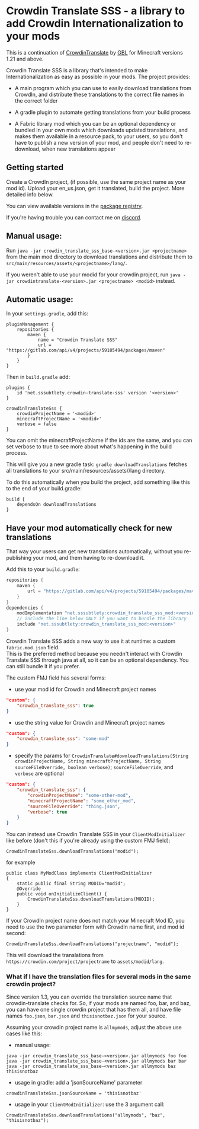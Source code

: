 Crowdin Translate SSS - a library to add Crowdin Internationalization to your mods
=============================================================================

This is a continuation of [CrowdinTranslate](https://github.com/gbl/CrowdinTranslate) by [GBL](https://github.com/gbl)
for Minecraft versions 1.21 and above.

Crowdin Translate SSS is a library that's intended to make Internationalization as 
easy as possible in your mods. The project provides:

- A main program which you can use to easily download translations from
CrowdIn, and distribute these translations to the correct file names in the
correct folder

- A gradle plugin to automate getting translations from your build process

- A Fabric library mod which you can be an optional dependency or bundled in your own mods which downloads
updated translations, and makes them available in a resource pack, to your
users, so you don't have to publish a new version of your mod, and people
don't need to re-download, when new translations appear

## Getting started

Create a CrowdIn project, (if possible, use the same project name as your mod id).
Upload your en_us.json, get it translated, build the project. More detailed 
info below.

You can view available versions in the
[package registry](https://gitlab.com/supersaiyansubtlety-group/minecraft-mods/crowdin_translate_sss/-/packages).

If you're having trouble you can contact me on [discord](https://discord.gg/xABmPngXAH).

## Manual usage:

Run `java -jar crowdin_translate_sss_base-<version>.jar <projectname>` from the main
mod directory to download translations and distribute them
to `src/main/resources/assets/<projectname>/lang/`.

If you weren't able to use your modid for your crowdin project, run
`java -jar crowdintranslate-<version>.jar <projectname> <modid>` instead.

## Automatic usage:

In your `settings.gradle`, add this:

```
pluginManagement {
    repositories {
        maven {
            name = "Crowdin Translate SSS"
            url = "https://gitlab.com/api/v4/projects/59105494/packages/maven"
        }
    }
}
```

Then in `build.gradle` add:

```
plugins {
    id 'net.sssubtlety.crowdin-translate-sss' version '<version>'
}

crowdinTranslateSss {
    crowdinProjectName = '<modid>'
    minecraftProjectName = '<modid>'
    verbose = false
}
```

You can omit the minecraftProjectName if the ids are the same, and you can
set verbose to true to see more about what's happening in the build process.

This will give you a new gradle task: `gradle downloadTranslations` fetches 
all translations to your src/main/resources/assets/<modid>/lang directory.

To do this automatically when you build the project, add something like this
to the end of your build.gradle:

```
build {
    dependsOn downloadTranslations
}
```

## Have your mod automatically check for new translations

That way your users can get new translations automatically, without
you re-publishing your mod, and them having to re-download it.

Add this to your `build.gradle`:

```groovy
repositories {
	maven {
		url = "https://gitlab.com/api/v4/projects/59105494/packages/maven"
	}
}
dependencies {
    modImplementation "net.sssubtlety:crowdin_translate_sss_mod:<version>"
    // include the line below ONLY if you want to bundle the library
    include "net.sssubtlety:crowdin_translate_sss_mod:<version>"
}
```

Crowdin Translate SSS adds a new way to use it at runtime: a custom `fabric.mod.json` field.  
This is the preferred method because you needn't interact with Crowdin Translate SSS through java at all,
so it can be an optional dependency. You can still bundle it if you prefer.

The custom FMJ field has several forms:

- use your mod id for Crowdin and Minecraft project names
```json
"custom": {
    "crowdin_translate_sss": true
}
```

- use the string value for Crowdin and Minecraft project names
```json
"custom": {
    "crowdin_translate_sss": "some-mod"
}
```

- specify the params for `CrowdinTranslate#downloadTranslations(String crowdinProjectName, String minecraftProjectName,
String sourceFileOverride, boolean verbose)`; `sourceFileOverride`, and `verbose` are optional
```json
"custom": {
    "crowdin_translate_sss": {
        "crowdinProjectName": "some-other-mod",
        "minecraftProjectName": "some_other_mod",
        "sourceFileOverride": "thing.json",
        "verbose": true
    }
}
```

You can instead use Crowdin Translate SSS in your `ClientModInitializer` like before
(don't this if you're already using the custom FMJ field):

```
CrowdinTranslateSss.downloadTranslations("modid");
```

for example

```
public class MyModClass implements ClientModInitializer 
{
    static public final String MODID="modid";
    @Override
    public void onInitializeClient() {
        CrowdinTranslateSss.downloadTranslations(MODID);
    }
}
```

If your CrowdIn project name does not match your Minecraft Mod ID, you need
to use the two parameter form with CrowdIn name first, and mod id second:

```
CrowdinTranslateSss.downloadTranslations("projectname", "modid");
```

This will download the translations from
`https://crowdin.com/project/projectname`
to `assets/modid/lang`.

### What if I have the translation files for several mods in the same crowdin project?

Since version 1.3, you can override the translation source name that
crowdin-translate checks for. So, if your mods are named foo, bar, and baz,
you can have one single crowdin project that has them all, and have file names
`foo.json`, `bar.json` and `thisisnotbaz.json` for your source.

Assuming your crowdin project name is `allmymods`,
adjust the above use cases like this:

- manual usage:
```
java -jar crowdin_translate_sss_base-<version>.jar allmymods foo foo
java -jar crowdin_translate_sss_base-<version>.jar allmymods bar bar
java -jar crowdin_translate_sss_base-<version>.jar allmymods baz thisisnotbaz
```

- usage in gradle: add a 'jsonSourceName' parameter
```
crowdinTranslateSss.jsonSourceName = 'thisisnotbaz'
```

- usage in your `ClientModInitializer`: use the 3 argument call:
```
CrowdinTranslateSss.downloadTranslations("allmymods", "baz", "thisisnotbaz");
```
